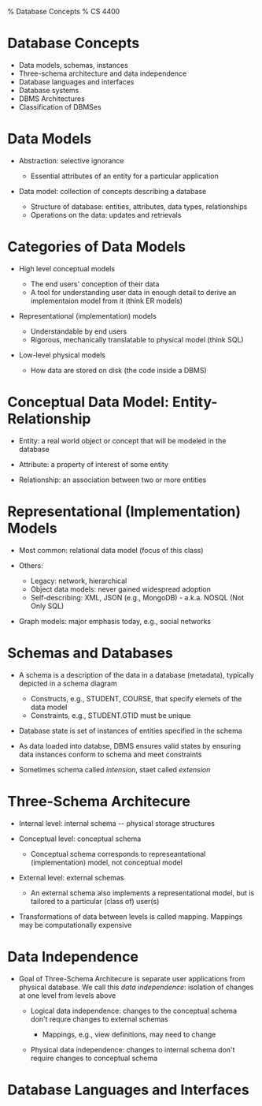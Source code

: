 % Database Concepts
% CS 4400

# Database Concepts

- Data models, schemas, instances
- Three-schema architecture and data independence
- Database languages and interfaces
- Database systems
- DBMS Architectures
- Classification of DBMSes

# Data Models

- Abstraction: selective ignorance

    - Essential attributes of an entity for a particular application

- Data model: collection of concepts describing a database

    - Structure of database: entities, attributes, data types, relationships
    - Operations on the data: updates and retrievals

# Categories of Data Models

- High level conceptual models

    - The end users' conception of their data
    - A tool for understanding user data in enough detail to derive an implementaion model from it (think ER models)

- Representational (implementation) models

    - Understandable by end users
    - Rigorous, mechanically translatable to physical model (think SQL)

- Low-level physical models

    - How data are stored on disk (the code inside a DBMS)

# Conceptual Data Model: Entity-Relationship

- Entity: a real world object or concept that will be modeled in the database

- Attribute: a property of interest of some entity

- Relationship: an association between two or more entities

# Representational (Implementation) Models

- Most common: relational data model (focus of this class)

- Others:

    - Legacy: network, hierarchical
    - Object data models: never gained widespread adoption
    - Self-describing:  XML, JSON (e.g., MongoDB) - a.k.a. NOSQL (Not Only SQL)

- Graph models: major emphasis today, e.g., social networks

# Schemas and Databases

- A schema is a description of the data in a database (metadata), typically depicted in a schema diagram

    - Constructs, e.g., STUDENT, COURSE, that specify elemets of the data model
    - Constraints, e.g., STUDENT.GTID must be unique

- Database state is set of instances of entities specified in the schema

- As data loaded into databse, DBMS ensures valid states by ensuring data instances conform to schema and meet constraints

- Sometimes schema called *intension*, staet called *extension*

# Three-Schema Architecure

- Internal level: internal schema -- physical storage structures

- Conceptual level: conceptual schema

    - Conceptual schema corresponds to represeantational (implementation) model, not conceptual model

- External level: external schemas

    - An external schema also implements a representational model, but is tailored to a particular (class of) user(s)

- Transformations of data between levels is called mapping. Mappings may be computationally expensive

# Data Independence

- Goal of Three-Schema Architecure is separate user applications from physical database. We call this *data independence*: isolation of changes at one level from levels above

    - Logical data independence: changes to the conceptual schema don't requre changes to external schemas

        - Mappings, e.g., view definitions, may need to change

    - Physical data independence: changes to internal schema don't require changes to conceptual schema

# Database Languages and Interfaces
